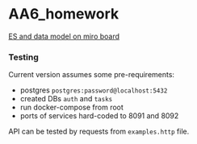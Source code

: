# AA6_homework

[ES and data model on miro board](https://miro.com/app/board/uXjVNqVECdA=/?share_link_id=137383829753)

### Testing

Current version assumes some pre-requirements:
 - postgres `postgres:password@localhost:5432`
 - created DBs `auth` and `tasks`
 - run docker-compose from root
 - ports of services hard-coded to 8091 and 8092

API can be tested by requests from `examples.http` file.